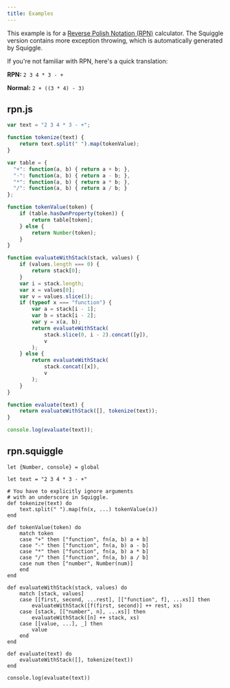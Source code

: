 ```yaml
---
title: Examples
---
```


This example is for a [Reverse Polish Notation (RPN)][rpn] calculator. The Squiggle version contains more exception throwing, which is automatically generated by Squiggle.

If you're not familiar with RPN, here's a quick translation:

**RPN:** `2 3 4 * 3 - +`

**Normal:** `2 + ((3 * 4) - 3)`

## rpn.js

```javascript
var text = "2 3 4 * 3 - +";

function tokenize(text) {
    return text.split(" ").map(tokenValue);
}

var table = {
  "+": function(a, b) { return a + b; },
  "-": function(a, b) { return a - b; },
  "*": function(a, b) { return a * b; },
  "/": function(a, b) { return a / b; }
};

function tokenValue(token) {
    if (table.hasOwnProperty(token)) {
        return table[token];
    } else {
        return Number(token);
    }
}

function evaluateWithStack(stack, values) {
    if (values.length === 0) {
        return stack[0];
    }
    var i = stack.length;
    var x = values[0];
    var v = values.slice(1);
    if (typeof x === "function") {
        var a = stack[i - 1];
        var b = stack[i - 2];
        var y = x(a, b);
        return evaluateWithStack(
            stack.slice(0, i - 2).concat([y]),
            v
        );
    } else {
        return evaluateWithStack(
            stack.concat([x]),
            v
        );
    }
}

function evaluate(text) {
    return evaluateWithStack([], tokenize(text));
}

console.log(evaluate(text));
```

## rpn.squiggle

```squiggle
let {Number, console} = global

let text = "2 3 4 * 3 - +"

# You have to explicitly ignore arguments
# with an underscore in Squiggle.
def tokenize(text) do
    text.split(" ").map(fn(x, ...) tokenValue(x))
end

def tokenValue(token) do
    match token
    case "+" then ["function", fn(a, b) a + b]
    case "-" then ["function", fn(a, b) a - b]
    case "*" then ["function", fn(a, b) a * b]
    case "/" then ["function", fn(a, b) a / b]
    case num then ["number", Number(num)]
    end
end

def evaluateWithStack(stack, values) do
    match [stack, values]
    case [[first, second, ...rest], [["function", f], ...xs]] then
        evaluateWithStack([f(first, second)] ++ rest, xs)
    case [stack, [["number", n], ...xs]] then
        evaluateWithStack([n] ++ stack, xs)
    case [[value, ...], _] then
        value
    end
end

def evaluate(text) do
    evaluateWithStack([], tokenize(text))
end

console.log(evaluate(text))
```

[rpn]: https://en.wikipedia.org/wiki/Reverse_Polish_notation
